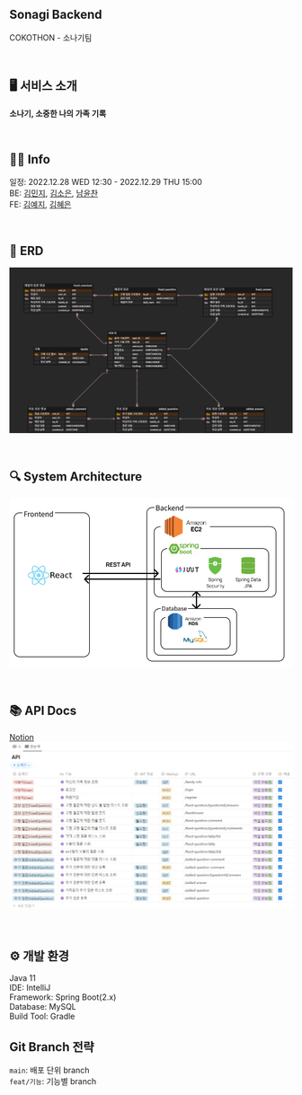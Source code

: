 ## Sonagi Backend 
COKOTHON - 소나기팀

<br>

## 🖥️ ️서비스 소개
**소나기, 소중한 나의 가족 기록**

<br>

## 🙋‍♀️ Info     
일정: 2022.12.28 WED 12:30 - 2022.12.29 THU 15:00   
BE: [김민지](https://github.com/kminji127), [김소은](https://github.com/soeunkk), [남윤찬](https://github.com/clzlol)   
FE: [김예지](https://github.com/rla-dPwl), [김혜은](https://github.com/hyeesw)

<br>

## 📌 ERD
![erd](docs/erd.png)

<br>

## 🔍 System Architecture
![system_diagram](docs/system_diagram.png)

<br>

## 📚 API Docs
[Notion](https://soeunkk.notion.site/API-Docs-75cc505b1c464cf2bc318e182b6c33b6)
![api_docs_list](docs/api_docs_list.png)

<br>

## ⚙ 개발 환경
Java 11    
IDE: IntelliJ    
Framework: Spring Boot(2.x)    
Database: MySQL    
Build Tool: Gradle        

## Git Branch 전략
`main`: 배포 단위 branch    
`feat/기능`: 기능별 branch
